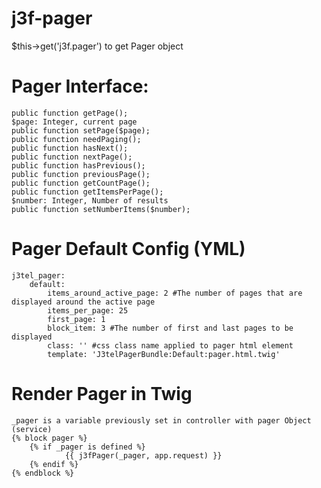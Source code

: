 j3f-pager
=========

$this->get('j3f.pager') to get Pager object

Pager Interface:
=========
    public function getPage();
    $page: Integer, current page
    public function setPage($page);
    public function needPaging();
    public function hasNext();
    public function nextPage();
    public function hasPrevious();
    public function previousPage();
    public function getCountPage();
    public function getItemsPerPage();
    $number: Integer, Number of results 
    public function setNumberItems($number);

Pager Default Config (YML)
=========

    j3tel_pager: 
        default:
            items_around_active_page: 2 #The number of pages that are displayed around the active page
            items_per_page: 25
            first_page: 1
            block_item: 3 #The number of first and last pages to be displayed 
            class: '' #css class name applied to pager html element
            template: 'J3telPagerBundle:Default:pager.html.twig'
 
 Render Pager in Twig
 =========
    _pager is a variable previously set in controller with pager Object (service)
    {% block pager %}
        {% if _pager is defined %}
                {{ j3fPager(_pager, app.request) }}
        {% endif %}
    {% endblock %}
